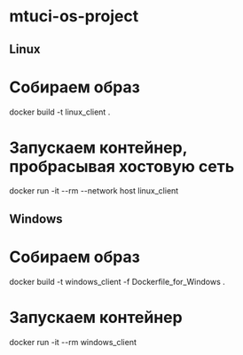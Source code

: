 # mtuci-os-project


## Linux


# Собираем образ
docker build -t linux_client .

# Запускаем контейнер, пробрасывая хостовую сеть
docker run -it --rm --network host linux_client 


## Windows

# Собираем образ
docker build -t windows_client  -f Dockerfile_for_Windows .

# Запускаем контейнер
docker run -it --rm windows_client
